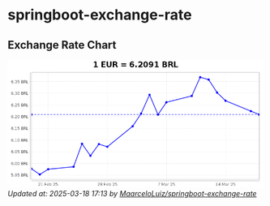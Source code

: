 # springboot-exchange-rate

<!-- EXCHANGE-RATE-START -->
## Exchange Rate Chart

![Exchange Rate Chart](charts/chart.png)*Updated at: 2025-03-18 17:13 by [MaarceloLuiz/springboot-exchange-rate](https://github.com/MaarceloLuiz/springboot-exchange-rate)*


<!-- EXCHANGE-RATE-END -->